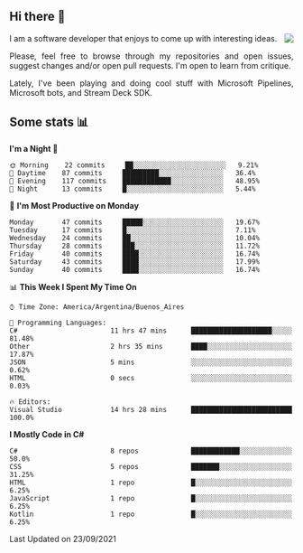 ## Hi there :slightly_smiling_face:

<img src="https://github-readme-stats.vercel.app/api?username=victorgrycuk&show_icons=true&count_private=true&title_color=F7941E&icon_color=F7941E" align="right">

<p align="justify">
I am a software developer that enjoys to come up with interesting ideas.
<p/>

<p align= "justify">
Please, feel free to browse through my repositories and open issues, suggest changes and/or open pull requests. I'm open to learn from critique.
<p/>

<p align= "justify">
Lately, I've been playing and doing cool stuff with Microsoft Pipelines, Microsoft bots, and Stream Deck SDK.
<p/>

## Some stats :bar_chart:
<!--START_SECTION:waka-->
**I'm a Night 🦉** 

```text
🌞 Morning    22 commits     ██░░░░░░░░░░░░░░░░░░░░░░░   9.21% 
🌆 Daytime    87 commits     █████████░░░░░░░░░░░░░░░░   36.4% 
🌃 Evening    117 commits    ████████████░░░░░░░░░░░░░   48.95% 
🌙 Night      13 commits     █░░░░░░░░░░░░░░░░░░░░░░░░   5.44%

```
📅 **I'm Most Productive on Monday** 

```text
Monday       47 commits     █████░░░░░░░░░░░░░░░░░░░░   19.67% 
Tuesday      17 commits     █░░░░░░░░░░░░░░░░░░░░░░░░   7.11% 
Wednesday    24 commits     ██░░░░░░░░░░░░░░░░░░░░░░░   10.04% 
Thursday     28 commits     ███░░░░░░░░░░░░░░░░░░░░░░   11.72% 
Friday       40 commits     ████░░░░░░░░░░░░░░░░░░░░░   16.74% 
Saturday     43 commits     ████░░░░░░░░░░░░░░░░░░░░░   17.99% 
Sunday       40 commits     ████░░░░░░░░░░░░░░░░░░░░░   16.74%

```


📊 **This Week I Spent My Time On** 

```text
⌚︎ Time Zone: America/Argentina/Buenos_Aires

💬 Programming Languages: 
C#                       11 hrs 47 mins      ████████████████████░░░░░   81.48% 
Other                    2 hrs 35 mins       ████░░░░░░░░░░░░░░░░░░░░░   17.87% 
JSON                     5 mins              ░░░░░░░░░░░░░░░░░░░░░░░░░   0.62% 
HTML                     0 secs              ░░░░░░░░░░░░░░░░░░░░░░░░░   0.03%

🔥 Editors: 
Visual Studio            14 hrs 28 mins      █████████████████████████   100.0%

```

**I Mostly Code in C#** 

```text
C#                       8 repos             ████████████░░░░░░░░░░░░░   50.0% 
CSS                      5 repos             ███████░░░░░░░░░░░░░░░░░░   31.25% 
HTML                     1 repo              █░░░░░░░░░░░░░░░░░░░░░░░░   6.25% 
JavaScript               1 repo              █░░░░░░░░░░░░░░░░░░░░░░░░   6.25% 
Kotlin                   1 repo              █░░░░░░░░░░░░░░░░░░░░░░░░   6.25%

```



 Last Updated on 23/09/2021
<!--END_SECTION:waka-->

